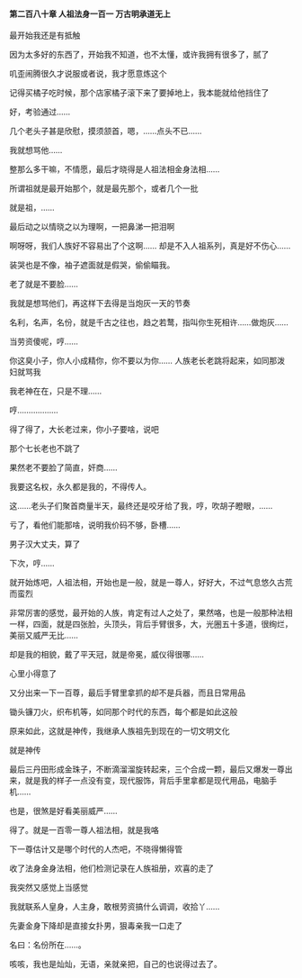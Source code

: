 #### 第二百八十章 人祖法身一百一 万古明承道无上


最开始我还是有抵触

因为太多好的东西了，开始我不知道，也不太懂，或许我拥有很多了，腻了

叽歪闹腾很久才说服或者说，我才愿意炼这个

记得买橘子吃时候，那个店家橘子滚下来了要掉地上，我本能就给他挡住了

好，考验通过……


几个老头子甚是欣慰，摸须颔首，嗯，……点头不已……

我就想骂他……


整那么多干嘛，不情愿，最后才晓得是人祖法相金身法相……


所谓祖就是最开始那个，就是最先那个，或者几个一批

就是祖，……

最后动之以情晓之以为理啊，一把鼻涕一把泪啊

啊呀呀，我们人族好不容易出了个这啊……
却是不入人祖系列，真是好不伤心……


装哭也是不像，袖子遮面就是假哭，偷偷瞄我。


老了就是不要脸……

我就是想骂他们，再这样下去得是当炮灰一天的节奏


名利，名声，名份，就是千古之往也，趋之若鹜，指叫你生死相许……做炮灰……

当劳资傻呢，哼……

你这臭小子，你人小成精你，你不要以为你……
人族老长老跳将起来，如同那泼妇就骂我

我老神在在，只是不理……


哼………………

得了得了，大长老过来，你小子要啥，说吧

那个七长老也不跳了

果然老不要脸了简直，奸商……

我要这名权，永久都是我的，不得传人。

这……老头子们聚首商量半天，最终还是咬牙给了我，哼，吹胡子瞪眼，……

亏了，看他们能那啥，说明我价码不够，卧槽……

男子汉大丈夫，算了


下次，哼……


就开始炼吧，人祖法相，开始也是一般，就是一尊人，好好大，不过气息悠久古荒而蛮烈

非常厉害的感觉，最开始的人族，肯定有过人之处了，果然咯，也是一般那种法相一样，四面，就是四张脸，头顶头，背后手臂很多，大，光圈五十多道，很绚烂，美丽又威严无比……


却是我的相貌，戴了平天冠，就是帝冕，威仪得很哪……


心里小得意了

又分出来一下一百尊，最后手臂里拿抓的却不是兵器，而且日常用品

锄头镰刀火，织布机等，如同那个时代的东西，每个都是如此这般

原来如此，这就是神传，我继承人族祖先到现在的一切文明文化

就是神传

最后三丹田形成金珠子，不断滴溜溜旋转起来，三个合成一颗，最后又爆发一尊出来，就是我的样子一点没有变，现代服饰，背后手里拿都是现代用品，电脑手机……

也是，很煞是好看美丽威严……

得了。就是一百零一尊人祖法相，就是我咯



下一尊估计又是哪个时代的人杰吧，不晓得懒得管

收了法身金身法相，他们检测记录在人族祖册，欢喜的走了

我突然又感觉上当感觉

我就联系人皇身，人主身，敢根劳资搞什么调调，收拾丫……

先妻金身下降却是直接女扑男，狠毒亲我一口走了


名曰：名份所在……。


咳咳，我也是灿灿，无语，亲就亲把，自己的也说得过去了。

